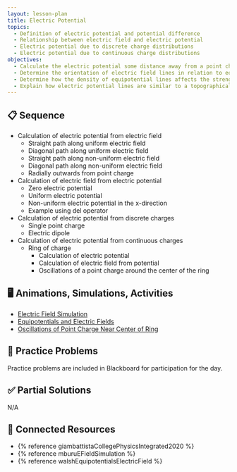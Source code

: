 ```yaml
---
layout: lesson-plan
title: Electric Potential
topics:
  - Definition of electric potential and potential difference
  - Relationship between electric field and electric potential
  - Electric potential due to discrete charge distributions
  - Electric potential due to continuous charge distributions
objectives:
  - Calculate the electric potential some distance away from a point charge
  - Determine the orientation of electric field lines in relation to equipotential surfaces
  - Determine how the density of equipotential lines affects the strength of the electric field
  - Explain how electric potential lines are similar to a topographical map
---
```


## 📋 Sequence

* Calculation of electric potential from electric field
  * Straight path along uniform electric field
  * Diagonal path along uniform electric field
  * Straight path along non-uniform electric field
  * Diagonal path along non-uniform electric field
  * Radially outwards from point charge
* Calculation of electric field from electric potential
  * Zero electric potential
  * Uniform electric potential
  * Non-uniform electric potential in the x-direction
  * Example using del operator
* Calculation of electric potential from discrete charges
  * Single point charge
  * Electric dipole
* Calculation of electric potential from continuous charges
  * Ring of charge
    * Calculation of electric potential
    * Calculation of electric field from potential
    * Oscillations of a point charge around the center of the ring

## 🖥️ Animations, Simulations, Activities

* [Electric Field Simulation](https://icphysweb.z13.web.core.windows.net/simulation.html)
* [Equipotentials and Electric Fields](https://ophysics.com/em9.html)
* [Oscillations of Point Charge Near Center of Ring](https://www.tychos.org/en/scenarios/aOwmVl)

## 📝 Practice Problems

Practice problems are included in Blackboard for participation for the day.

## ✅ Partial Solutions

N/A

## 📘 Connected Resources

* {% reference giambattistaCollegePhysicsIntegrated2020 %}
* {% reference mburuEFieldSimulation %}
* {% reference walshEquipotentialsElectricField %}
